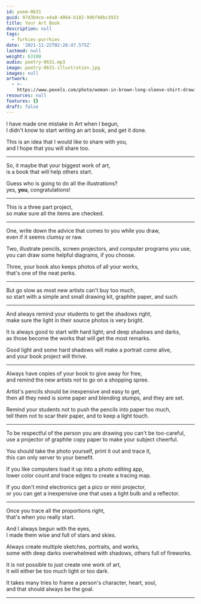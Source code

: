 ```yaml
---
id: poem-0631
guid: 97d3b4ce-e4a8-4064-b182-9d6f40bc3933
title: Your Art Book
description: null
tags:
  - furkies-purrkies
date: '2021-11-22T02:26:47.575Z'
lastmod: null
weight: 63100
audio: poetry-0631.mp3
image: poetry-0631-illustration.jpg
images: null
artwork:
  - >-
    https://www.pexels.com/photo/woman-in-brown-long-sleeve-shirt-drawing-on-a-sketchpad-8715874/
resources: null
features: {}
draft: false
---
```


I have made one mistake in Art when I begun,\
I didn't know to start writing an art book, and get it done.

This is an idea that I would like to share with you,\
and I hope that you will share too.

---

So, it maybe that your biggest work of art,\
is a book that will help others start.

Guess who is going to do all the illustrations?\
yes, **you**, congratulations!

---

This is a three part project,\
so make sure all the items are checked.

---

One, write down the advice that comes to you while you draw,\
even if it seems clumsy or raw.

Two, illustrate pencils, screen projectors, and computer programs you use,\
you can draw some helpful diagrams, if you choose.

Three, your book also keeps photos of all your works,\
that's one of the neat perks.

---

But go slow as most new artists can't buy too much,\
so start with a simple and small drawing kit, graphite paper, and such.

---

And always remind your students to get the shadows right,\
make sure the light in their source photos is very bright.

It is always good to start with hard light; and deep shadows and darks,\
as those become the works that will get the most remarks.

Good light and some hard shadows will make a portrait come alive,\
and your book project will thrive.

---

Always have copies of your book to give away for free,\
and remind the new artists not to go on a shopping spree.

Artist's pencils should be inexpensive and easy to get,\
then all they need is some paper and blending stumps, and they are set.

Remind your students not to push the pencils into paper too much,\
tell them not to scar their paper, and to keep a light touch.

---

To be respectful of the person you are drawing you can't be too-careful,\
use a projector of graphite copy paper to make your subject cheerful.

You should take the photo yourself, print it out and trace it,\
this can only server to your benefit.

If you like computers load it up into a photo editing app,\
lower color count and trace edges to create a tracing map.

If you don't mind electronics get a pico or mini projector,\
or you can get a inexpensive one that uses a light bulb and a reflector.

---

Once you trace all the proportions right,\
that's when you really start.

And I always begun with the eyes,\
I made them wise and full of stars and skies.

Always create multiple sketches, portraits, and works,\
some with deep darks overwhelmed with shadows, others full of fireworks.

It is not possible to just create one work of art,\
it will either be too much light or too dark.

It takes many tries to frame a person's character, heart, soul,\
and that should always be the goal.

---
